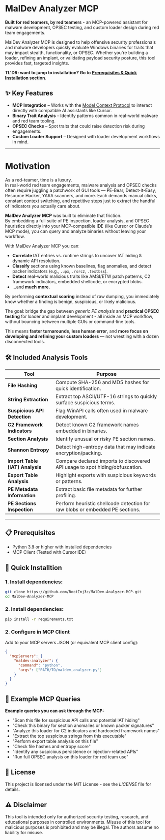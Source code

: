 # MalDev Analyzer MCP

**Built for red teamers, by red teamers** - an MCP-powered assistant for malware development, OPSEC testing, and custom loader design during red team engagements.

MalDev Analyzer MCP is designed to help offensive security professionals and malware developers quickly evaluate Windows binaries for traits that may impact stealth, functionality, or OPSEC. Whether you're building a loader, refining an implant, or validating payload security posture, this tool provides fast, targeted insights.

**TL'DR: want to jump to installation? Go to [Prerequisites & Quick Installation](https://github.com/RootInj3c/MalDev-Analyzer-MCP?tab=readme-ov-file#-prerequisites) section.**

## ✨ Key Features

- **MCP Integration** – Works with the [Model Context Protocol](https://modelcontextprotocol.io/) to interact directly with compatible AI assistants like Cursor.
- **Binary Trait Analysis** – Identify patterns common in real-world malware and red team tooling.
- **OPSEC Checks** – Spot traits that could raise detection risk during engagements.
- **Custom Loader Support** – Designed with loader development workflows in mind.

---

# Motivation

As a red-teamer, time is a luxury.  
In real-world red team engagements, malware analysis and OPSEC checks often require juggling a patchwork of GUI tools — PE-Bear, Detect-It-Easy, Resource Hacker, YARA scanners, and more. Each demands manual clicks, constant context switching, and repetitive steps just to extract the handful of indicators you actually care about.

**MalDev Analyzer MCP** was built to eliminate that friction.  
By embedding a full suite of PE inspection, loader analysis, and OPSEC heuristics directly into your MCP-compatible IDE (like Cursor or Claude’s MCP mode), you can query and analyze binaries without leaving your workflow.

With MalDev Analyzer MCP you can:
- **Correlate** IAT entries vs. runtime strings to uncover IAT hiding & dynamic API resolution.
- **Classify** sections using known baselines, flag anomalies, and detect packer indicators (e.g., `.upx`, `.rsrc2`, `.textbss`).
- **Detect** real-world malicious traits like AMSI/ETW patch patterns, C2 framework indicators, embedded shellcode, or encrypted blobs.
- ...and **much more**.

By performing **contextual scoring** instead of raw dumping, you immediately know whether a finding is benign, suspicious, or likely malicious.

The goal: bridge the gap between *generic PE analysis* and **practical OPSEC testing** for loader and implant development - all inside an MCP workflow, without bouncing between multiple GUIs or command-line tools.

This means **faster turnarounds**, **less human error**, and **more focus on developing and refining your custom loaders** — not wrestling with a dozen disconnected tools.

## 🛠 Included Analysis Tools

| Tool | Purpose |
|------|---------|
| **File Hashing** | Compute SHA-256 and MD5 hashes for quick identification. |
| **String Extraction** | Extract top ASCII/UTF-16 strings to quickly surface suspicious terms. |
| **Suspicious API Detection** | Flag WinAPI calls often used in malware development. |
| **C2 Framework Indicators** | Detect known C2 framework names embedded in binaries. |
| **Section Analysis** | Identify unusual or risky PE section names. |
| **Shannon Entropy** | Detect high-entropy data that may indicate encryption/packing. |
| **Import Table (IAT) Analysis** | Compare declared imports to discovered API usage to spot hiding/obfuscation. |
| **Export Table Analysis** | Highlight exports with suspicious keywords or patterns. |
| **PE Metadata Information** | Extract basic file metadata for further profiling. |
| **PE Sections Inspection** | Perform heuristic shellcode detection for raw blobs or embedded PE sections.  |
---

## 📋 Prerequisites

- Python 3.8 or higher with installed dependencies
- MCP Client (Tested with Cursor IDE)

## 🚀 Quick Installtion

### 1. Install dependencies:
```bash
git clone https://github.com/RootInj3c/MalDev-Analyzer-MCP.git
cd MalDev-Analyzer-MCP
```

### 2. Install dependencies:
```bash
pip install -r requirements.txt
```

### 2. Configure in MCP Client
Add to your MCP servers JSON (or equivalent MCP client config):
```json
{
  "mcpServers": {
    "maldev-analyzer": {
      "command": "python",
      "args": ["PATH/TO/maldev_analyzer.py"]
    }
  }
}
```

## 🔧 Example MCP Queries
**Example queries you can ask through the MCP:**
- "Scan this file for suspicious API calls and potential IAT hiding"
- "Check this binary for section anomalies or known packer signatures"
- "Analyze this loader for C2 indicators and hardcoded framework names"
- "Extract the top suspicious strings from this executable"
- "Perform export table analysis on this file"
- "Check file hashes and entropy score"
- "Identify any suspicious persistence or injection-related APIs"
- "Run full OPSEC analysis on this loader for red team use"

## 📜 License

This project is licensed under the MIT License - see the *LICENSE* file for details.

## ⚠ Disclaimer

This tool is intended only for authorized security testing, research, and educational purposes in controlled environments. Misuse of this tool for malicious purposes is prohibited and may be illegal. The authors assume no liability for misuse.
